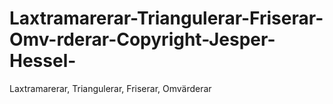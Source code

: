 # Laxtramarerar-Triangulerar-Friserar-Omv-rderar-Copyright-Jesper-Hessel-
Laxtramarerar, Triangulerar, Friserar, Omvärderar
